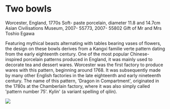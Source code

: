# Two bowls  

Worcester, England, 1770s Soft- paste porcelain, diameter 11.8 and  $14.7\mathrm{cm}$  Asian Civilisations Museum, 2007- 55773, 2007- 55802 Gift of Mr and Mrs Toshio Egawa  

Featuring mythical beasts alternating with tables bearing vases of flowers, the design on these bowls derives from a Kangxi familie verte pattern dating from the early eighteenth century. One of the most popular Chinese- inspired porcelain patterns produced in England, it was mainly used to decorate tea and dessert wares. Worcester was the first factory to produce wares with this pattern, beginning around 1768. It was subsequently made by many other English factories in the late eighteenth and early nineteenth century. The name of this pattern, 'Dragon in Compartment', originated in the 1780s at the Chamberlain factory, where it was also simply called 'pattern number 75'. Kylin' (a variant spelling of qilin).

![](https://cdn-mineru.openxlab.org.cn/result/2025-07-27/26ec8c02-599c-4b79-9876-e092d6287e02/05f04a61617b0d3193cc6ec6f4266d55dff0817eb48d8fb3e6551b0d1a100b01.jpg)  